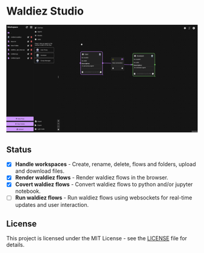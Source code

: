 # Waldiez Studio

![Screenshot](public/files/screenshots/1.webp)

## Status

- [x] **Handle workspaces** - Create, rename, delete, flows and folders, upload and download files.
- [x] **Render waldiez flows** - Render waldiez flows in the browser.
- [x] **Covert waldiez flows** - Convert waldiez flows to python and/or jupyter notebook.
- [ ] **Run waldiez flows** - Run waldiez flows using websockets for real-time updates and user interaction.

## License

This project is licensed under the MIT License - see the [LICENSE](https://github.com/waldiez/studio/blob/main/LICENSE) file for details.
